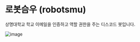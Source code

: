 # 로봇슴우 (robotsmu)

상명대학교 학교 이메일을 인증하고 역할 권한을 주는 디스코드 봇입니다.

![image](https://user-images.githubusercontent.com/66160055/184508660-61aadf4e-9956-4bdc-ad1e-c7f7cd72d39e.png)
